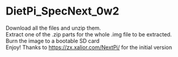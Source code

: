 # DietPi_SpecNext_0w2

Download all the files and unzip them. 
<br>
Extract one of the .zip parts for the whole .img file to be extracted.
<br> 
Burn the image to a bootable SD card
<br>
Enjoy!
Thanks to https://zx.xalior.com/NextPi/ for the initial version
